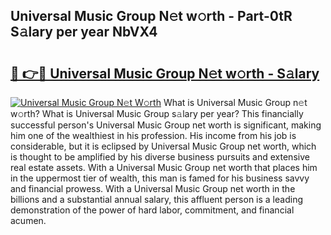 ## Universal Music Group N𝚎t w𝚘rth - Part-0tR S𝚊lary per year NbVX4

# <h2><a href="http://gc1v6lo.nevu.top/?p=Universal+Music+Group">🔗 👉🔴 Universal Music Group N𝚎t w𝚘rth - S𝚊lary</a></h2>

[![Universal Music Group N𝚎t W𝚘rth](https://i.imgur.com/Oavwk0R.jpeg)](http://gc1v6lo.nevu.top/?p=Universal+Music+Group)
What is Universal Music Group n𝚎t w𝚘rth? What is Universal Music Group s𝚊lary per year?
This financially successful person's Universal Music Group net worth is significant, making him one of the wealthiest in his profession. His income from his job is considerable, but it is eclipsed by Universal Music Group net worth, which is thought to be amplified by his diverse business pursuits and extensive real estate assets. With a Universal Music Group net worth that places him in the uppermost tier of wealth, this man is famed for his business savvy and financial prowess. With a Universal Music Group net worth in the billions and a substantial annual salary, this affluent person is a leading demonstration of the power of hard labor, commitment, and financial acumen.
